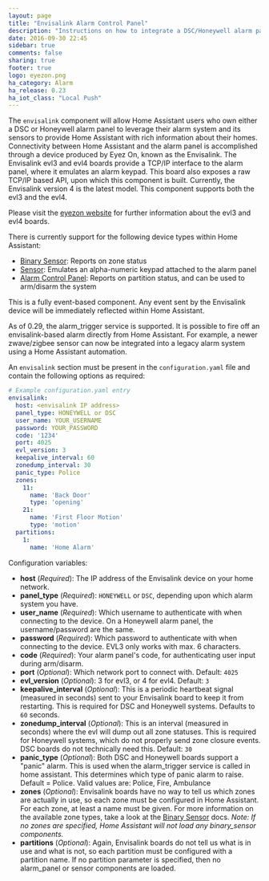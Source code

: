 ```yaml
---
layout: page
title: "Envisalink Alarm Control Panel"
description: "Instructions on how to integrate a DSC/Honeywell alarm panel with Home Assistant using an envisalink evl3/evl4 board."
date: 2016-09-30 22:45
sidebar: true
comments: false
sharing: true
footer: true
logo: eyezon.png
ha_category: Alarm
ha_release: 0.23
ha_iot_class: "Local Push"
---
```


The `envisalink` component will allow Home Assistant users who own either a DSC or Honeywell alarm panel to leverage their alarm system and its sensors to provide Home Assistant with rich information about their homes. Connectivity between Home Assistant and the alarm panel is accomplished through a device produced by Eyez On, known as the Envisalink. The Envisalink evl3 and evl4 boards provide a TCP/IP interface to the alarm panel, where it emulates an alarm keypad. This board also exposes a raw TCP/IP based API, upon which this component is built. Currently, the Envisalink version 4 is the latest model. This component supports both the evl3 and the evl4.

Please visit the [eyezon website](http://www.eyezon.com/) for further information about the evl3 and evl4 boards.

There is currently support for the following device types within Home Assistant:

- [Binary Sensor](/components/binary_sensor.envisalink/): Reports on zone status
- [Sensor](/components/sensor.envisalink/): Emulates an alpha-numeric keypad attached to the alarm panel
- [Alarm Control Panel](/components/alarm_control_panel.envisalink/): Reports on partition status, and can be used to arm/disarm the system

This is a fully event-based component. Any event sent by the Envisalink device will be immediately reflected within Home Assistant.

As of 0.29, the alarm_trigger service is supported.  It is possible to fire off an envisalink-based alarm directly from Home Assistant.  For example, a newer zwave/zigbee sensor can now be integrated into a legacy alarm system using a Home Assistant automation.

An `envisalink` section must be present in the `configuration.yaml` file and contain the following options as required:

```yaml
# Example configuration.yaml entry
envisalink:
  host: <envisalink IP address>
  panel_type: HONEYWELL or DSC
  user_name: YOUR_USERNAME
  password: YOUR_PASSWORD
  code: '1234'
  port: 4025
  evl_version: 3
  keepalive_interval: 60
  zonedump_interval: 30
  panic_type: Police
  zones:
    11:
      name: 'Back Door'
      type: 'opening'
    21:
      name: 'First Floor Motion'
      type: 'motion'
  partitions:
    1:
      name: 'Home Alarm'
```

Configuration variables:

- **host** (*Required*): The IP address of the Envisalink device on your home network.
- **panel_type** (*Required*): `HONEYWELL` or `DSC`, depending upon which alarm system you have.
- **user_name** (*Required*): Which username to authenticate with when connecting to the device. On a Honeywell alarm panel, the username/password are the same.
- **password** (*Required*): Which password to authenticate with when connecting to the device. EVL3 only works with max. 6 characters.
- **code** (*Required*): Your alarm panel's code, for authenticating user input during arm/disarm.
- **port** (*Optional*): Which network port to connect with. Default: `4025`
- **evl_version** (*Optional*): 3 for evl3, or 4 for evl4. Default: `3`
- **keepalive_interval** (*Optional*): This is a periodic heartbeat signal (measured in seconds) sent to your Envisalink board to keep it from restarting.  This is required for DSC and Honeywell systems. Defaults to `60` seconds.
- **zonedump_interval** (*Optional*): This is an interval (measured in seconds) where the evl will dump out all zone statuses.  This is required for Honeywell systems, which do not properly send zone closure events.  DSC boards do not technically need this. Default: `30`
- **panic_type** (*Optional*): Both DSC and Honeywell boards support a "panic" alarm. This is used when the alarm_trigger service is called in home assistant. This determines which type of panic alarm to raise.  Default = Police. Valid values are: Police, Fire, Ambulance
- **zones** (*Optional*): Envisalink boards have no way to tell us which zones are actually in use, so each zone must be configured in Home Assistant. For each zone, at least a name must be given. For more information on the available zone types, take a look at the [Binary Sensor](/components/binary_sensor.envisalink/) docs. *Note: If no zones are specified, Home Assistant will not load any binary_sensor components.*
- **partitions** (*Optional*): Again, Envisalink boards do not tell us what is in use and what is not, so each partition must be configured with a partition name. If no partition parameter is specified, then no alarm_panel or sensor components are loaded.

